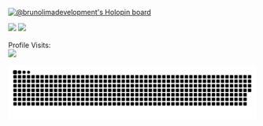 [![@brunolimadevelopment's Holopin board](https://holopin.me/brunolimadevelopment)](https://holopin.io/@brunolimadevelopment)

<div>
<img height = "150em" src = "https://media.licdn.com/dms/image/D4D16AQEcakgf10vaqA/profile-displaybackgroundimage-shrink_350_1400/0/1701660302238?e=1712793600&v=beta&t=sUBZ57pyBMkd62p4susmTR2389LZCfk-MYkngln1i38" />
<img height = "150em" src = "https://github-readme-stats.vercel.app/api/top-langs/?username=brunolimadevelopment&layout=compact&langs_count=16&theme=dracula" />
<div>
<br/>
Profile Visits:<br/>
   
<img src="https://profile-counter.glitch.me/brunolimadevelopment/count.svg" />  

![Snake animation](https://github.com/brunolimadevelopment/brunolimadevelopment/blob/output/github-contribution-grid-snake.svg)
